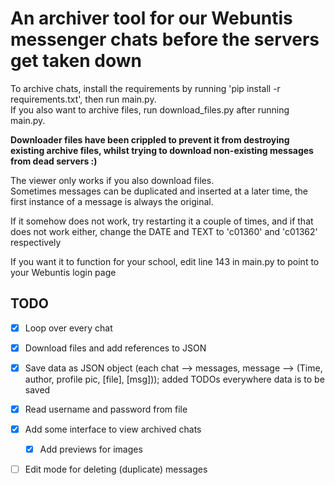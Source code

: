 # An archiver tool for our Webuntis messenger chats before the servers get taken down

To archive chats, install the requirements by running 'pip install -r requirements.txt', then run main.py.  
If you also want to archive files, run download_files.py after running main.py.

**Downloader files have been crippled to prevent it from destroying existing archive files, whilst trying to download non-existing messages from dead servers :)**

The viewer only works if you also download files.  
Sometimes messages can be duplicated and inserted at a later time, the first instance of a message is always the original.

If it somehow does not work, try restarting it a couple of times, and if that does not work either, change the DATE and TEXT to 'c01360' and 'c01362' respectively


If you want it to function for your school, edit line 143 in main.py to point to your Webuntis login page

## TODO
- [x] Loop over every chat
- [x] Download files and add references to JSON
- [x] Save data as JSON object (each chat --> messages, message --> (Time, author, profile pic, [file], [msg])); added TODOs everywhere data is to be saved
- [x] Read username and password from file
- [x] Add some interface to view archived chats
    - [x] Add previews for images
- [ ] Edit mode for deleting (duplicate) messages


